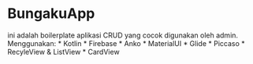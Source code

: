 # BungakuApp #
ini adalah boilerplate aplikasi CRUD yang cocok digunakan oleh admin.
Menggunakan:
     * Kotlin
     * Firebase
     * Anko
     * MaterialUI
     * Glide
     * Piccaso
     * RecyleView & ListView
     * CardView
